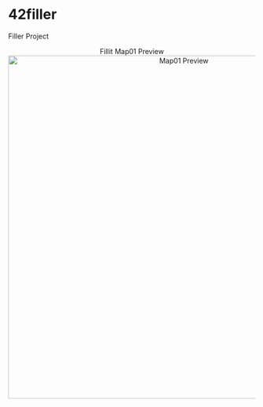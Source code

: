 # 42filler
Filler Project

<p align="center">
Fillit Map01 Preview
  <img src="https://i.imgur.com/3Ws0WzB.png" width="700" title="Map01 Preview">
</p>
